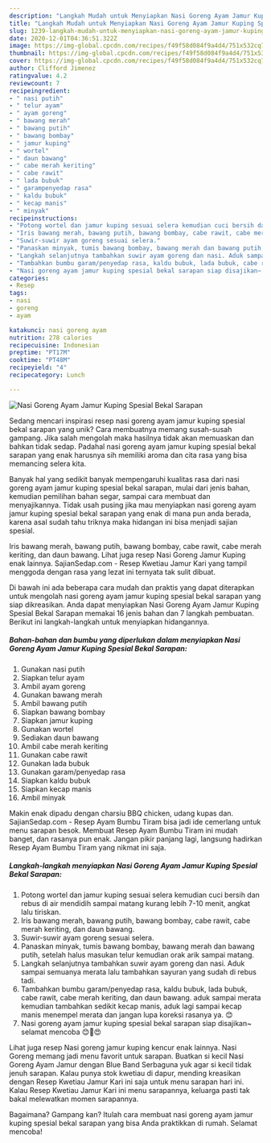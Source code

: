 ```yaml
---
description: "Langkah Mudah untuk Menyiapkan Nasi Goreng Ayam Jamur Kuping Spesial Bekal Sarapan yang Enak Banget"
title: "Langkah Mudah untuk Menyiapkan Nasi Goreng Ayam Jamur Kuping Spesial Bekal Sarapan yang Enak Banget"
slug: 1239-langkah-mudah-untuk-menyiapkan-nasi-goreng-ayam-jamur-kuping-spesial-bekal-sarapan-yang-enak-banget
date: 2020-12-01T04:36:51.322Z
image: https://img-global.cpcdn.com/recipes/f49f58d084f9a4d4/751x532cq70/nasi-goreng-ayam-jamur-kuping-spesial-bekal-sarapan-foto-resep-utama.jpg
thumbnail: https://img-global.cpcdn.com/recipes/f49f58d084f9a4d4/751x532cq70/nasi-goreng-ayam-jamur-kuping-spesial-bekal-sarapan-foto-resep-utama.jpg
cover: https://img-global.cpcdn.com/recipes/f49f58d084f9a4d4/751x532cq70/nasi-goreng-ayam-jamur-kuping-spesial-bekal-sarapan-foto-resep-utama.jpg
author: Clifford Jimenez
ratingvalue: 4.2
reviewcount: 7
recipeingredient:
- " nasi putih"
- " telur ayam"
- " ayam goreng"
- " bawang merah"
- " bawang putih"
- " bawang bombay"
- " jamur kuping"
- " wortel"
- " daun bawang"
- " cabe merah keriting"
- " cabe rawit"
- " lada bubuk"
- " garampenyedap rasa"
- " kaldu bubuk"
- " kecap manis"
- " minyak"
recipeinstructions:
- "Potong wortel dan jamur kuping sesuai selera kemudian cuci bersih dan rebus di air mendidih sampai matang kurang lebih 7-10 menit, angkat lalu tiriskan."
- "Iris bawang merah, bawang putih, bawang bombay, cabe rawit, cabe merah keriting, dan daun bawang."
- "Suwir-suwir ayam goreng sesuai selera."
- "Panaskan minyak, tumis bawang bombay, bawang merah dan bawang putih, setelah halus masukan telur kemudian orak arik sampai matang."
- "Langkah selanjutnya tambahkan suwir ayam goreng dan nasi. Aduk sampai semuanya merata lalu tambahkan sayuran yang sudah di rebus tadi."
- "Tambahkan bumbu garam/penyedap rasa, kaldu bubuk, lada bubuk, cabe rawit, cabe merah keriting, dan daun bawang. aduk sampai merata kemudian tambahkan sedikit kecap manis, aduk lagi sampai kecap manis menempel merata dan jangan lupa koreksi rasanya ya. 😊"
- "Nasi goreng ayam jamur kuping spesial bekal sarapan siap disajikan~ selamat mencoba 😊🥰😍"
categories:
- Resep
tags:
- nasi
- goreng
- ayam

katakunci: nasi goreng ayam 
nutrition: 278 calories
recipecuisine: Indonesian
preptime: "PT17M"
cooktime: "PT48M"
recipeyield: "4"
recipecategory: Lunch

---
```



![Nasi Goreng Ayam Jamur Kuping Spesial Bekal Sarapan](https://img-global.cpcdn.com/recipes/f49f58d084f9a4d4/751x532cq70/nasi-goreng-ayam-jamur-kuping-spesial-bekal-sarapan-foto-resep-utama.jpg)

Sedang mencari inspirasi resep nasi goreng ayam jamur kuping spesial bekal sarapan yang unik? Cara membuatnya memang susah-susah gampang. Jika salah mengolah maka hasilnya tidak akan memuaskan dan bahkan tidak sedap. Padahal nasi goreng ayam jamur kuping spesial bekal sarapan yang enak harusnya sih memiliki aroma dan cita rasa yang bisa memancing selera kita.

Banyak hal yang sedikit banyak mempengaruhi kualitas rasa dari nasi goreng ayam jamur kuping spesial bekal sarapan, mulai dari jenis bahan, kemudian pemilihan bahan segar, sampai cara membuat dan menyajikannya. Tidak usah pusing jika mau menyiapkan nasi goreng ayam jamur kuping spesial bekal sarapan yang enak di mana pun anda berada, karena asal sudah tahu triknya maka hidangan ini bisa menjadi sajian spesial.

Iris bawang merah, bawang putih, bawang bombay, cabe rawit, cabe merah keriting, dan daun bawang. Lihat juga resep Nasi Goreng Jamur Kuping enak lainnya. SajianSedap.com - Resep Kwetiau Jamur Kari yang tampil menggoda dengan rasa yang lezat ini ternyata tak sulit dibuat.


Di bawah ini ada beberapa cara mudah dan praktis yang dapat diterapkan untuk mengolah nasi goreng ayam jamur kuping spesial bekal sarapan yang siap dikreasikan. Anda dapat menyiapkan Nasi Goreng Ayam Jamur Kuping Spesial Bekal Sarapan memakai 16 jenis bahan dan 7 langkah pembuatan. Berikut ini langkah-langkah untuk menyiapkan hidangannya.

<!--inarticleads1-->

##### Bahan-bahan dan bumbu yang diperlukan dalam menyiapkan Nasi Goreng Ayam Jamur Kuping Spesial Bekal Sarapan:

1. Gunakan  nasi putih
1. Siapkan  telur ayam
1. Ambil  ayam goreng
1. Gunakan  bawang merah
1. Ambil  bawang putih
1. Siapkan  bawang bombay
1. Siapkan  jamur kuping
1. Gunakan  wortel
1. Sediakan  daun bawang
1. Ambil  cabe merah keriting
1. Gunakan  cabe rawit
1. Gunakan  lada bubuk
1. Gunakan  garam/penyedap rasa
1. Siapkan  kaldu bubuk
1. Siapkan  kecap manis
1. Ambil  minyak


Makin enak dipadu dengan charsiu BBQ chicken, udang kupas dan. SajianSedap.com - Resep Ayam Bumbu Tiram bisa jadi ide cemerlang untuk menu sarapan besok. Membuat Resep Ayam Bumbu Tiram ini mudah banget, dan rasanya pun enak. Jangan pikir panjang lagi, langsung hadirkan Resep Ayam Bumbu Tiram yang nikmat ini saja. 

<!--inarticleads2-->

##### Langkah-langkah menyiapkan Nasi Goreng Ayam Jamur Kuping Spesial Bekal Sarapan:

1. Potong wortel dan jamur kuping sesuai selera kemudian cuci bersih dan rebus di air mendidih sampai matang kurang lebih 7-10 menit, angkat lalu tiriskan.
1. Iris bawang merah, bawang putih, bawang bombay, cabe rawit, cabe merah keriting, dan daun bawang.
1. Suwir-suwir ayam goreng sesuai selera.
1. Panaskan minyak, tumis bawang bombay, bawang merah dan bawang putih, setelah halus masukan telur kemudian orak arik sampai matang.
1. Langkah selanjutnya tambahkan suwir ayam goreng dan nasi. Aduk sampai semuanya merata lalu tambahkan sayuran yang sudah di rebus tadi.
1. Tambahkan bumbu garam/penyedap rasa, kaldu bubuk, lada bubuk, cabe rawit, cabe merah keriting, dan daun bawang. aduk sampai merata kemudian tambahkan sedikit kecap manis, aduk lagi sampai kecap manis menempel merata dan jangan lupa koreksi rasanya ya. 😊
1. Nasi goreng ayam jamur kuping spesial bekal sarapan siap disajikan~ selamat mencoba 😊🥰😍


Lihat juga resep Nasi goreng jamur kuping kencur enak lainnya. Nasi Goreng memang jadi menu favorit untuk sarapan. Buatkan si kecil Nasi Goreng Ayam Jamur dengan Blue Band Serbaguna yuk agar si kecil tidak jenuh sarapan. Kalau punya stok kwetiau di dapur, mending kreasikan dengan Resep Kwetiau Jamur Kari ini saja untuk menu sarapan hari ini. Kalau Resep Kwetiau Jamur Kari ini menu sarapannya, keluarga pasti tak bakal melewatkan momen sarapannya. 

Bagaimana? Gampang kan? Itulah cara membuat nasi goreng ayam jamur kuping spesial bekal sarapan yang bisa Anda praktikkan di rumah. Selamat mencoba!
